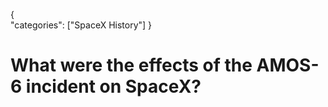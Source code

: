 {    
    "categories": ["SpaceX History"]
}

# What were the effects of the AMOS-6 incident on SpaceX?
